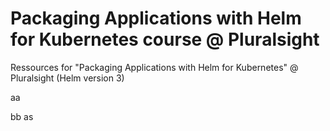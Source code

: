 # Packaging Applications with Helm for Kubernetes course  @ Pluralsight
Ressources for "Packaging Applications with Helm for Kubernetes" @ Pluralsight (Helm version 3)

aa

bb
as
